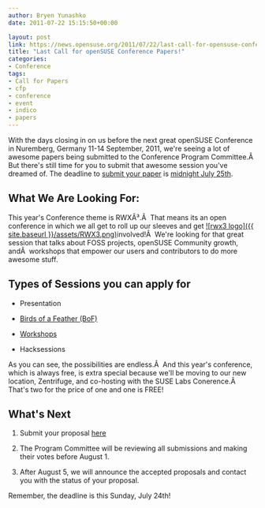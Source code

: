 ```yaml
---
author: Bryen Yunashko
date: 2011-07-22 15:15:50+00:00

layout: post
link: https://news.opensuse.org/2011/07/22/last-call-for-opensuse-conference-papers/
title: "Last Call for openSUSE Conference Papers!"
categories:
- Conference
tags:
- Call for Papers
- cfp
- conference
- event
- indico
- papers
---
```

With the days closing in on us before the next great openSUSE Conference in Nuremberg, Germany 11-14 September, 2011, we're seeing a lot of awesome papers being submitted to the Conference Program Committee.Â  But there's still time for you to submit that awesome session you've dreamed of. The deadline to  [submit your paper](http://conference.opensuse.org/indico//conferenceDisplay.py?confId=2) is [midnight July 25th](http://www.timeanddate.com/worldclock/fixedtime.html?day=25&month=7&year=2011&hour=0&min=0&sec=0&p1=0).


## What We Are Looking For:


This year's Conference theme is RWXÂ³.Â  That means its an open conference in which we all get to roll up our sleeves and get [![rwx3 logo]({{ site.baseurl }}/assets/RWX3.png)](https://news.opensuse.org/2011/05/16/opensuse-conference-2011-to-be-creative-and-open/rwx3/)involved!Â  We're looking for that great session that talks about FOSS projects, openSUSE Community growth, andÂ  workshops that empower our users and contributors to do more awesome stuff.


## Types of Sessions you can apply for





	
  * Presentation

	
  * [Birds of a Feather (BoF)](https://news.opensuse.org/2011/06/14/opensuse-conference-and-rw-sessions-the-bof/)

	
  * [Workshops](https://news.opensuse.org/2011/07/13/opensuse-and-rw-sessions-the-workshop/)

	
  * Hacksessions


As you can see, the possibilities are endless.Â  And this year's conference, which is always free, is extra special because we'll be moving to our new location, Zentrifuge, and co-hosting with the SUSE Labs Conerence.Â  That's two for the price of one and one is FREE!


## What's Next





	
  1. Submit your proposal [here](http://conference.opensuse.org/indico//conferenceDisplay.py?confId=2)

	
  2. The Program Committee will be reviewing all submissions and making their votes before August 1.

	
  3. After August 5, we will announce the accepted proposals and contact you with the status of your proposal.


Remember, the deadline is this Sunday, July 24th!		
